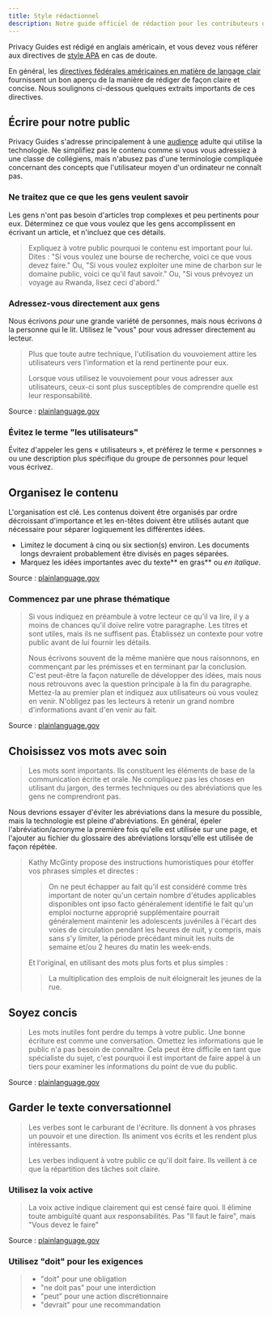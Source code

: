 ```yaml
---
title: Style rédactionnel
description: Notre guide officiel de rédaction pour les contributeurs du site web.
---
```


Privacy Guides est rédigé en anglais américain, et vous devez vous référer aux directives de [style APA](https://apastyle.apa.org/style-grammar-guidelines/grammar) en cas de doute.

En général, les [directives fédérales américaines en matière de langage clair](https://plainlanguage.gov/guidelines) fournissent un bon aperçu de la manière de rédiger de façon claire et concise. Nous soulignons ci-dessous quelques extraits importants de ces directives.

## Écrire pour notre public

Privacy Guides s'adresse principalement à une [audience](https://plainlanguage.gov/guidelines/audience) adulte qui utilise la technologie. Ne simplifiez pas le contenu comme si vous vous adressiez à une classe de collégiens, mais n'abusez pas d'une terminologie compliquée concernant des concepts que l'utilisateur moyen d'un ordinateur ne connaît pas.

### Ne traitez que ce que les gens veulent savoir

Les gens n'ont pas besoin d'articles trop complexes et peu pertinents pour eux. Déterminez ce que vous voulez que les gens accomplissent en écrivant un article, et n'incluez que ces détails.

> Expliquez à votre public pourquoi le contenu est important pour lui. Dites : "Si vous voulez une bourse de recherche, voici ce que vous devez faire." Ou, "Si vous voulez exploiter une mine de charbon sur le domaine public, voici ce qu'il faut savoir." Ou, "Si vous prévoyez un voyage au Rwanda, lisez ceci d'abord."

### Adressez-vous directement aux gens

Nous écrivons *pour* une grande variété de personnes, mais nous écrivons *à* la personne qui le lit. Utilisez le "vous" pour vous adresser directement au lecteur.

> Plus que toute autre technique, l'utilisation du vouvoiement attire les utilisateurs vers l'information et la rend pertinente pour eux.
> 
> Lorsque vous utilisez le vouvoiement pour vous adresser aux utilisateurs, ceux-ci sont plus susceptibles de comprendre quelle est leur responsabilité.

Source : [plainlanguage.gov](https://plainlanguage.gov/guidelines/audience/address-the-user)

### Évitez le terme "les utilisateurs"

Évitez d'appeler les gens « utilisateurs », et préférez le terme « personnes » ou une description plus spécifique du groupe de personnes pour lequel vous écrivez.

## Organisez le contenu

L'organisation est clé. Les contenus doivent être organisés par ordre décroissant d'importance et les en-têtes doivent être utilisés autant que nécessaire pour séparer logiquement les différentes idées.

- Limitez le document à cinq ou six section(s) environ. Les documents longs devraient probablement être divisés en pages séparées.
- Marquez les idées importantes avec du texte** en gras** ou *en italique*.

Source : [plainlanguage.gov](https://plainlanguage.gov/guidelines/design)

### Commencez par une phrase thématique

> Si vous indiquez en préambule à votre lecteur ce qu'il va lire, il y a moins de chances qu'il doive relire votre paragraphe. Les titres et sont utiles, mais ils ne suffisent pas. Établissez un contexte pour votre public avant de lui fournir les détails.
> 
> Nous écrivons souvent de la même manière que nous raisonnons, en commençant par les prémisses et en terminant par la conclusion. C'est peut-être la façon naturelle de développer des idées, mais nous nous retrouvons avec la question principale à la fin du paragraphe. Mettez-la au premier plan et indiquez aux utilisateurs où vous voulez en venir. N'obligez pas les lecteurs à retenir un grand nombre d'informations avant d'en venir au fait.

Source : [plainlanguage.gov](https://plainlanguage.gov/guidelines/organize/have-a-topic-sentence)

## Choisissez vos mots avec soin

> Les mots sont importants. Ils constituent les éléments de base de la communication écrite et orale. Ne compliquez pas les choses en utilisant du jargon, des termes techniques ou des abréviations que les gens ne comprendront pas.

Nous devrions essayer d'éviter les abréviations dans la mesure du possible, mais la technologie est pleine d'abréviations. En général, épeler l'abréviation/acronyme la première fois qu'elle est utilisée sur une page, et l'ajouter au fichier du glossaire des abréviations lorsqu'elle est utilisée de façon répétée.

> Kathy McGinty propose des instructions humoristiques pour étoffer vos phrases simples et directes :
> 
> > On ne peut échapper au fait qu'il est considéré comme très important de noter qu'un certain nombre d'études applicables disponibles ont ipso facto généralement identifié le fait qu'un emploi nocturne approprié supplémentaire pourrait généralement maintenir les adolescents juvéniles à l'écart des voies de circulation pendant les heures de nuit, y compris, mais sans s'y limiter, la période précédant minuit les nuits de semaine et/ou 2 heures du matin les week-ends.
> 
> Et l'original, en utilisant des mots plus forts et plus simples :
> 
> > La multiplication des emplois de nuit éloignerait les jeunes de la rue.

## Soyez concis

> Les mots inutiles font perdre du temps à votre public. Une bonne écriture est comme une conversation. Omettez les informations que le public n'a pas besoin de connaître. Cela peut être difficile en tant que spécialiste du sujet, c'est pourquoi il est important de faire appel à un tiers pour examiner les informations du point de vue du public.

Source : [plainlanguage.gov](https://plainlanguage.gov/guidelines/concise)

## Garder le texte conversationnel

> Les verbes sont le carburant de l'écriture. Ils donnent à vos phrases un pouvoir et une direction. Ils animent vos écrits et les rendent plus intéressants.
> 
> Les verbes indiquent à votre public ce qu'il doit faire. Ils veillent à ce que la répartition des tâches soit claire.

### Utilisez la voix active

> La voix active indique clairement qui est censé faire quoi. Il élimine toute ambiguïté quant aux responsabilités. Pas "Il faut le faire", mais "Vous devez le faire"

Source : [plainlanguage.gov](https://plainlanguage.gov/guidelines/conversational/use-active-voice)

### Utilisez "doit" pour les exigences

> - "doit" pour une obligation
> - "ne doit pas" pour une interdiction
> - "peut" pour une action discrétionnaire
> - "devrait" pour une recommandation
